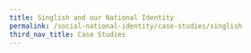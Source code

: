 ```yaml
---
title: Singlish and our National Identity
permalink: /social-national-identity/case-studies/singlish
third_nav_title: Case Studies
---
```

